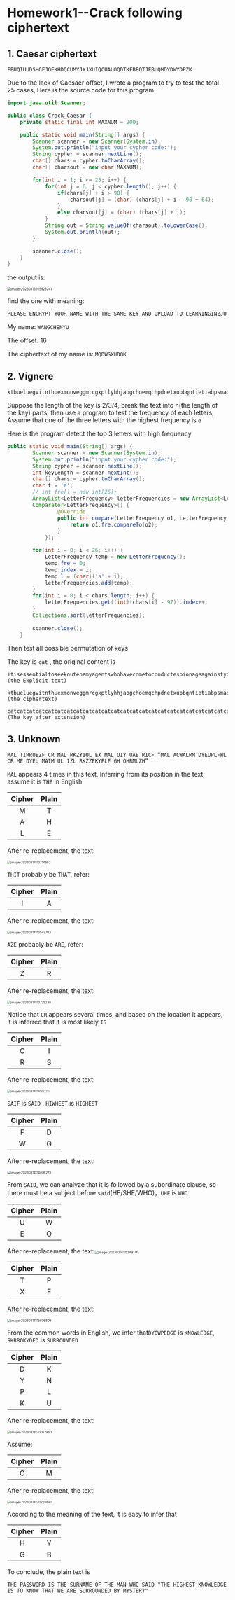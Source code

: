 # Homework1--Crack following ciphertext

## 1. Caesar ciphertext

```FBUQIUUDSHOFJOEKHDQCUMYJXJXUIQCUAUOQDTKFBEQTJEBUQHDYDWYDPZK
FBUQIUUDSHOFJOEKHDQCUMYJXJXUIQCUAUOQDTKFBEQTJEBUQHDYDWYDPZK
```

Due to the lack of Caesaer offset, I wrote a program to try to test the total 25 cases, Here is the source code for this program

```java
import java.util.Scanner;

public class Crack_Caesar {
    private static final int MAXNUM = 200;

    public static void main(String[] args) {
        Scanner scanner = new Scanner(System.in);
        System.out.println("input your cypher code:");
        String cypher = scanner.nextLine();
        char[] chars = cypher.toCharArray();
        char[] charsout = new char[MAXNUM];

        for(int i = 1; i <= 25; i++) {
            for(int j = 0; j < cypher.length(); j++) {
                if(chars[j] + i > 90) {
                    charsout[j] = (char) (chars[j] + i - 90 + 64);
                } 
                else charsout[j] = (char) (chars[j] + i);
            }
            String out = String.valueOf(charsout).toLowerCase();
            System.out.println(out);
        }

        scanner.close();
    }
}

```

the output is:

<img src="C:\Users\17260\AppData\Roaming\Typora\typora-user-images\image-20230313205825241.png" alt="image-20230313205825241" style="zoom:50%;" /> 

find the one with meaning:

```
PLEASE ENCRYPT YOUR NAME WITH THE SAME KEY AND UPLOAD TO LEARNINGINZJU
```

My name: `WANGCHENYU`

The offset: 16

The ciphertext of my name is: `MQDWSXUDOK`

## 2. Vignere

```
ktbueluegvitnthuexmonveggmrcgxptlyhhjaogchoemqchpdnetxupbqntietiabpsmaoncnwvoutiugtagmmqsxtvxaoniiogtagmbpsmtuvvihpstpdvcrxhokvhxotawswquunewcgxptlcrxtevtubvewcnwwsxfsnptswtagakvoyyak 
```

Suppose the length of the key is 2/3/4, break the text into n(the length of the key) parts, then use a program to test the frequency of each letters, Assume that one of the three letters with the highest frequency is `e`

Here is the program detect the top 3 letters with high frequency

```java
public static void main(String[] args) {
        Scanner scanner = new Scanner(System.in);
        System.out.println("input your cypher code:");
        String cypher = scanner.nextLine();
        int keyLength = scanner.nextInt();
        char[] chars = cypher.toCharArray();
        char t = 'a';
        // int fre[] = new int[26];
        ArrayList<LetterFrequency> letterFrequencies = new ArrayList<LetterFrequency>( new 
        Comparator<LetterFrequency>() {
                @Override
                public int compare(LetterFrequency o1, LetterFrequency o2) {
                    return o1.fre.compareTo(o2);
                }
            });

        for(int i = 0; i < 26; i++) {
            LetterFrequency temp = new LetterFrequency();
            temp.fre = 0;
            temp.index = i;
            temp.l = (char)('a' + i);
            letterFrequencies.add(temp);
        }
        for(int i = 0; i < chars.length; i++) {
            letterFrequencies.get((int)(chars[i] - 97)).index++;
        }
        Collections.sort(letterFrequencies);
        
        scanner.close();
    }
```

Then test all possible permutation of keys

The key is `cat` , the original content is

```
itisessentialtoseekoutenemyagentswhohavecometoconductespionageagainstyouandtobribethemtoserveyougivetheminstructionsandcareforthemthusdoubledagentsarerecruitedandusedsuntzutheartofwar (the Explicit text)

ktbueluegvitnthuexmonveggmrcgxptlyhhjaogchoemqchpdnetxupbqntietiabpsmaoncnwvoutiugtagmmqsxtvxaoniiogtagmbpsmtuvvihpstpdvcrxhokvhxotawswquunewcgxptlcrxtevtubvewcnwwsxfsnptswtagakvoyyak (the ciphertext)

catcatcatcatcatcatcatcatcatcatcatcatcatcatcatcatcatcatcatcatcatcatcatcatcatcatcatcatcatcatcatcatcatcatcatcatcatcatcatcatcatcatcatcatcatcatcatcatcatcatcatcatcatcatcatcatcatcatcatcatcat (The key after extension)
```

## 3. Unknown

```
MAL TIRRUEZF CR MAL RKZYIOL EX MAL OIY UAE RICF “MAL ACWALRM DYEUPLFWL CR ME DYEU MAIM UL IZL RKZZEKYFLF GH OHRMLZH”
```

`MAL` appears 4 times in this text, Inferring from its position in the text, assume it is `THE` in English.

| Cipher | Plain |
| :----: | :---: |
|   M    |   T   |
|   A    |   H   |
|   L    |   E   |

After re-replacement, the text:

<img src="C:\Users\17260\AppData\Roaming\Typora\typora-user-images\image-20230314113214662.png" alt="image-20230314113214662" style="zoom:50%;" />

`THIT` probably be `THAT`, refer:

| Cipher | Plain |
| :----: | :---: |
|   I    |   A   |

After re-replacement, the text:

<img src="C:\Users\17260\AppData\Roaming\Typora\typora-user-images\image-20230314113549703.png" alt="image-20230314113549703" style="zoom:50%;" />

`AZE` probably be `ARE`, refer:

| Cipher | Plain |
| :----: | :---: |
|   Z    |   R   |

After re-replacement, the text:

<img src="C:\Users\17260\AppData\Roaming\Typora\typora-user-images\image-20230314113725230.png" alt="image-20230314113725230" style="zoom:50%;" />

Notice that `CR` appears several times, and based on the location it appears, it is inferred that it is most likely `IS`

| Cipher | Plain |
| :----: | :---: |
|   C    |   I   |
|   R    |   S   |

After re-replacement, the text:

<img src="C:\Users\17260\AppData\Roaming\Typora\typora-user-images\image-20230314114503217.png" alt="image-20230314114503217" style="zoom:50%;" />

`SAIF` is `SAID` , `HIWHEST` is `HIGHEST`

| Cipher | Plain |
| :----: | :---: |
|   F    |   D   |
|   W    |   G   |

After re-replacement, the text:

<img src="C:\Users\17260\AppData\Roaming\Typora\typora-user-images\image-20230314114806273.png" alt="image-20230314114806273" style="zoom:50%;" />

From `SAID`, we can analyze that it is followed by a subordinate clause, so there must be a subject before `said`(HE/SHE/WHO)，`UHE` is `WHO`

| Cipher | Plain |
| :----: | :---: |
|   U    |   W   |
|   E    |   O   |



After re-replacement, the text:<img src="C:\Users\17260\AppData\Roaming\Typora\typora-user-images\image-20230314115349174.png" alt="image-20230314115349174" style="zoom:50%;" />

| Cipher | Plain |
| :----: | :---: |
|   T    |   P   |
|   X    |   F   |

After re-replacement, the text:

<img src="C:\Users\17260\AppData\Roaming\Typora\typora-user-images\image-20230314115606809.png" alt="image-20230314115606809" style="zoom:50%;" />

From the common words in English, we infer that`DYOWPEDGE` is `KNOWLEDGE`, `SKRROKYDED` is `SURROUNDED`

| Cipher | Plain |
| :----: | :---: |
|   D    |   K   |
|   Y    |   N   |
|   P    |   L   |
|   K    |   U   |

After re-replacement, the text:

<img src="C:\Users\17260\AppData\Roaming\Typora\typora-user-images\image-20230314120057960.png" alt="image-20230314120057960" style="zoom:50%;" />

Assume:

| Cipher | Plain |
| :----: | :---: |
|   O    |   M   |

After re-replacement, the text:

<img src="C:\Users\17260\AppData\Roaming\Typora\typora-user-images\image-20230314120228890.png" alt="image-20230314120228890" style="zoom:50%;" />

According to the meaning of the text, it is easy to infer that 

| Cipher | Plain |
| :----: | :---: |
|   H    |   Y   |
|   G    |   B   |

To conclude, the plain text is

```
THE PASSWORD IS THE SURNAME OF THE MAN WHO SAID "THE HIGHEST KNOWLEDGE IS TO KNOW THAT WE ARE SURROUNDED BY MYSTERY"
```

